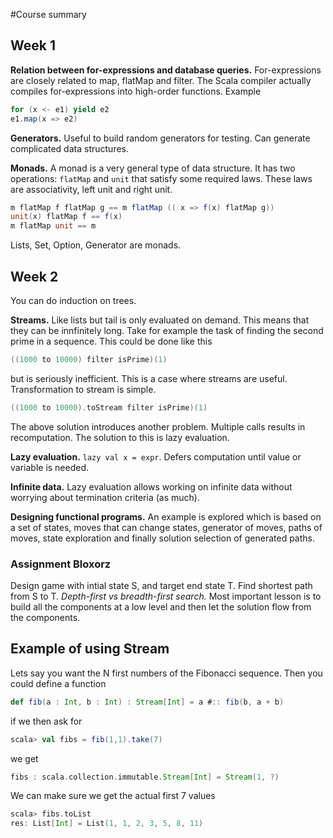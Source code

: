#Course summary

## Week 1

**Relation between for-expressions and database queries.** For-expressions are closely related to map, flatMap and filter. The Scala compiler actually compiles for-expressions into high-order functions. Example
```Scala
for (x <- e1) yield e2
e1.map(x => e2)
```

**Generators.** Useful to build random generators for testing. Can generate complicated data structures.

**Monads.** A monad is a very general type of data structure. It has two operations: ```flatMap``` and ```unit``` that satisfy some required laws. These laws are associativity, left unit and right unit. 
```Scala
m flatMap f flatMap g == m flatMap (( x => f(x) flatMap g))
unit(x) flatMap f == f(x)
m flatMap unit == m
```
Lists, Set, Option, Generator are monads.

## Week 2

You can do induction on trees.

**Streams.** Like lists but tail is only evaluated on demand. This means that they can be innfinitely long.
Take for example the task of finding the second prime in a sequence. This could be done like this
```Scala
((1000 to 10000) filter isPrime)(1)
```
but is seriously inefficient. This is a case where streams are useful.  Transformation to stream is simple.
```Scala
((1000 to 10000).toStream filter isPrime)(1)
```
The above solution introduces another problem. Multiple calls results in recomputation. The solution to this is lazy evaluation.

**Lazy evaluation.** ```lazy val x = expr```. Defers computation until value or variable is needed.

**Infinite data.** Lazy evaluation allows working on infinite data without worrying about termination criteria (as much). 

**Designing functional programs.** An example is explored which is based on a set of states, moves that can change states, generator of moves, paths of moves, state exploration and finally solution selection of generated paths.

### Assignment Bloxorz
Design game with intial state S, and target end state T. Find shortest path from S to T.
*Depth-first vs breadth-first search.* Most important lesson is to build all the components at a low level and then let the solution flow from the components.

## Example of using Stream
Lets say you want the N first numbers of the Fibonacci sequence. Then you could define a function

```Scala
def fib(a : Int, b : Int) : Stream[Int] = a #:: fib(b, a + b)
```
if we then ask for
```Scala
scala> val fibs = fib(1,1).take(7)
```
we get
```Scala
fibs : scala.collection.immutable.Stream[Int] = Stream(1, ?)
```
We can make sure we get the actual first 7 values
```Scala
scala> fibs.toList
res: List[Int] = List(1, 1, 2, 3, 5, 8, 11)
```
